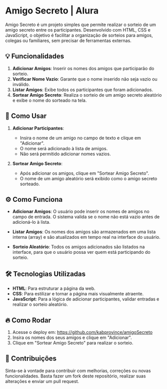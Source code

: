 # Amigo Secreto | Alura

Amigo Secreto é um projeto simples que permite realizar o sorteio de um amigo secreto entre os participantes. Desenvolvido com HTML, CSS e JavaScript, o objetivo é facilitar a organização de sorteios para amigos, colegas ou familiares, sem precisar de ferramentas externas.

## 💡 Funcionalidades

1. **Adicionar Amigos**: Inserir os nomes dos amigos que participarão do sorteio.
2. **Verificar Nome Vazio**: Garante que o nome inserido não seja vazio ou inválido.
3. **Listar Amigos**: Exibe todos os participantes que foram adicionados.
4. **Sortear Amigo Secreto**: Realiza o sorteio de um amigo secreto aleatório e exibe o nome do sorteado na tela.

## 🔢 Como Usar

1. **Adicionar Participantes**:
   - Insira o nome de um amigo no campo de texto e clique em "Adicionar".
   - O nome será adicionado à lista de amigos.
   - Não será permitido adicionar nomes vazios.

2. **Sortear Amigo Secreto**:
   - Após adicionar os amigos, clique em "Sortear Amigo Secreto".
   - O nome de um amigo aleatório será exibido como o amigo secreto sorteado.

## ⚙️ Como Funciona

- **Adicionar Amigos**: O usuário pode inserir os nomes de amigos no campo de entrada. O sistema valida se o nome não está vazio antes de adicioná-lo à lista.
  
- **Listar Amigos**: Os nomes dos amigos são armazenados em uma lista interna (array) e são atualizados em tempo real na interface do usuário.

- **Sorteio Aleatório**: Todos os amigos adicionados são listados na interface, para que o usuário possa ver quem está participando do sorteio.

## 🛠️ Tecnologias Utilizadas

- **HTML**: Para estruturar a página da web.
- **CSS**: Para estilizar e tornar a página mais visualmente atraente.
- **JavaScript**: Para a lógica de adicionar participantes, validar entradas e realizar o sorteio aleatório.

## 🔥 Como Rodar

1. Acesse o deploy em: https://github.com/kabprovince/amigoSecreto
2. Insira os nomes dos seus amigos e clique em "Adicionar".
3. Clique em "Sortear Amigo Secreto" para realizar o sorteio.

## 💬 Contribuições

Sinta-se à vontade para contribuir com melhorias, correções ou novas funcionalidades. Basta fazer um fork deste repositório, realizar suas alterações e enviar um pull request.
